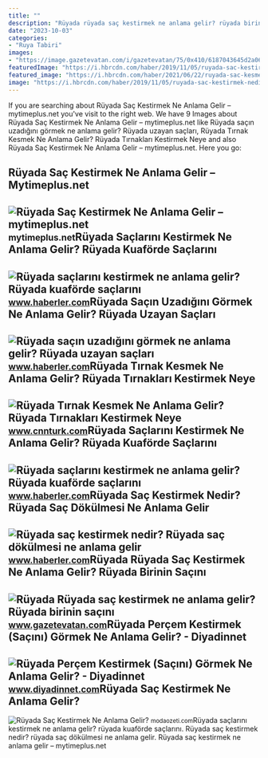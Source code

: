 ```yaml
---
title: ""
description: "Rüyada rüyada saç kestirmek ne anlama gelir? rüyada birinin saçını"
date: "2023-10-03"
categories:
- "Ruya Tabiri"
images:
- "https://image.gazetevatan.com/i/gazetevatan/75/0x410/6187043645d2a066984667ca.jpg"
featuredImage: "https://i.hbrcdn.com/haber/2019/11/05/ruyada-sac-kestirmek-nedir-ruyada-sac-kestirmek-12583334_5334_amp.jpg"
featured_image: "https://i.hbrcdn.com/haber/2021/06/22/ruyada-sac-kesmek-ne-anlama-gelir-14216548_5267_m.jpg"
image: "https://i.hbrcdn.com/haber/2019/11/05/ruyada-sac-kestirmek-nedir-ruyada-sac-kestirmek-12583334_5334_amp.jpg"
---
```


If you are searching about Rüyada Saç Kestirmek Ne Anlama Gelir – mytimeplus.net you've visit to the right web. We have 9 Images about Rüyada Saç Kestirmek Ne Anlama Gelir – mytimeplus.net like Rüyada saçın uzadığını görmek ne anlama gelir? Rüyada uzayan saçları, Rüyada Tırnak Kesmek Ne Anlama Gelir? Rüyada Tırnakları Kestirmek Neye and also Rüyada Saç Kestirmek Ne Anlama Gelir – mytimeplus.net. Here you go:

Rüyada Saç Kestirmek Ne Anlama Gelir – Mytimeplus.net
-----------------------------------------------------

 ![Rüyada Saç Kestirmek Ne Anlama Gelir – mytimeplus.net](https://i.pinimg.com/originals/0e/1d/96/0e1d96c8d85ea38a98a5c1f5844c107f.jpg) <small>mytimeplus.net</small>Rüyada Saçlarını Kestirmek Ne Anlama Gelir? Rüyada Kuaförde Saçlarını
---------------------------------------------------------------------

 ![Rüyada saçlarını kestirmek ne anlama gelir? Rüyada kuaförde saçlarını](https://i.hbrcdn.com/haber/2021/06/22/ruyada-sac-kesmek-ne-anlama-gelir-14216548_5267_m.jpg) <small>www.haberler.com</small>Rüyada Saçın Uzadığını Görmek Ne Anlama Gelir? Rüyada Uzayan Saçları
--------------------------------------------------------------------

 ![Rüyada saçın uzadığını görmek ne anlama gelir? Rüyada uzayan saçları](https://i.hbrcdn.com/haber/2023/01/11/ruyada-sacin-uzadigini-gormek-ne-anlama-gelir-15552368_9427_amp.jpg) <small>www.haberler.com</small>Rüyada Tırnak Kesmek Ne Anlama Gelir? Rüyada Tırnakları Kestirmek Neye
----------------------------------------------------------------------

 ![Rüyada Tırnak Kesmek Ne Anlama Gelir? Rüyada Tırnakları Kestirmek Neye](https://i.cnnturk.com/i/cnnturk/75/0x0/60ffdb8970380e0650c3ae83.jpg) <small>www.cnnturk.com</small>Rüyada Saçlarını Kestirmek Ne Anlama Gelir? Rüyada Kuaförde Saçlarını
---------------------------------------------------------------------

 ![Rüyada saçlarını kestirmek ne anlama gelir? Rüyada kuaförde saçlarını](https://i.hbrcdn.com/haber/2021/06/22/ruyada-sac-kesmek-ne-anlama-gelir-14216548_5481_amp.jpg) <small>www.haberler.com</small>Rüyada Saç Kestirmek Nedir? Rüyada Saç Dökülmesi Ne Anlama Gelir
----------------------------------------------------------------

 ![Rüyada saç kestirmek nedir? Rüyada saç dökülmesi ne anlama gelir](https://i.hbrcdn.com/haber/2019/11/05/ruyada-sac-kestirmek-nedir-ruyada-sac-kestirmek-12583334_5334_amp.jpg) <small>www.haberler.com</small>Rüyada Rüyada Saç Kestirmek Ne Anlama Gelir? Rüyada Birinin Saçını
------------------------------------------------------------------

 ![Rüyada Rüyada saç kestirmek ne anlama gelir? Rüyada birinin saçını](https://image.gazetevatan.com/i/gazetevatan/75/0x410/6187043645d2a066984667ca.jpg) <small>www.gazetevatan.com</small>Rüyada Perçem Kestirmek (Saçını) Görmek Ne Anlama Gelir? - Diyadinnet
---------------------------------------------------------------------

 ![Rüyada Perçem Kestirmek (Saçını) Görmek Ne Anlama Gelir? - Diyadinnet](https://www.diyadinnet.com/d/ruya/ruyada-percem-kestirmek-sacini-gormek-ne-anlama-gelir-7869.jpg) <small>www.diyadinnet.com</small>Rüyada Saç Kestirmek Ne Anlama Gelir?
-------------------------------------

 ![Rüyada Saç Kestirmek Ne Anlama Gelir?](https://modaozeti.com/wp-content/uploads/2020/11/ruyada-sac-kestirmek-1024x576.jpg) <small>modaozeti.com</small>Rüyada saçlarını kestirmek ne anlama gelir? rüyada kuaförde saçlarını. Rüyada saç kestirmek nedir? rüyada saç dökülmesi ne anlama gelir. Rüyada saç kestirmek ne anlama gelir – mytimeplus.net
